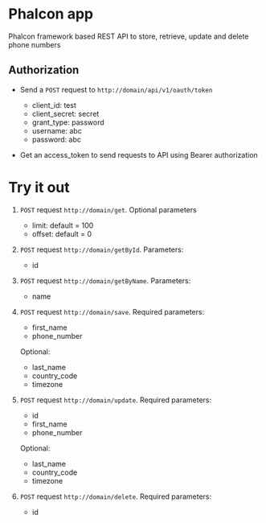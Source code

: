 # Phalcon app

Phalcon framework based REST API to store, retrieve, update and delete phone numbers

Authorization
------------
* Send a `POST` request to `http://domain/api/v1/oauth/token`
    - client_id: test
    - client_secret: secret
    - grant_type: password
    - username: abc
    - password: abc

* Get an access_token to send requests to API using Bearer authorization

Try it out
==========

1. `POST` request `http://domain/get`. Optional parameters
    - limit: default = 100
    - offset: default = 0
    
2. `POST` request `http://domain/getById`. Parameters:
    - id

3. `POST` request `http://domain/getByName`. Parameters:
    - name

4. `POST` request `http://domain/save`. Required parameters:
    - first_name
    - phone_number

    Optional:
    - last_name
    - country_code
    - timezone
    
5. `POST` request `http://domain/update`. Required parameters:
    - id
    - first_name
    - phone_number

    Optional:
    - last_name
    - country_code
    - timezone

6. `POST` request `http://domain/delete`. Required parameters:
    - id
